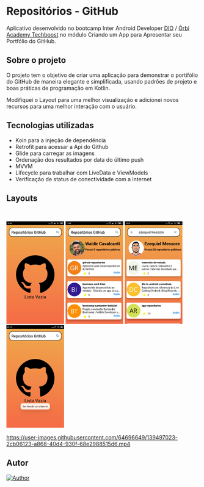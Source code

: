 # Repositórios - GitHub

Aplicativo desenvolvido no bootcamp Inter Android Developer [DIO](https://digitalinnovation.one/) / [Órbi Academy Techboost](https://digitalinnovation.one/tech-boost) no módulo
Criando um App para Apresentar seu Portfólio do GitHub. 

## Sobre o projeto

O projeto tem o objetivo de criar uma aplicação para demonstrar o portifólio do GitHub de maneira elegante e simplificada, usando padrões de projeto e
boas práticas de programação em Kotlin.

Modifiquei o Layout para uma melhor visualização e adicionei novos recursos para uma melhor interação com o usuário.


## Tecnologias utilizadas
- Koin para a injeção de dependência </br>
- Retrofit para acessar a Api do Github </br>
- Glide para carregar as imagens </br>
- Ordenação dos resultados por data do último push </br>
- MVVM </br>
- Lifecycle para trabalhar com LiveData e ViewModels</br>
- Verificação de status de conectividade com a internet </br>

    
## Layouts
<br>
  <p align="left">

<img alt="no tasks"
            src="https://github.com/waldircavalcanti/gitHub-repositories/blob/master/Screenshot_1.jpg" width="30%"
            title="no tasks">
  <img alt="create task"
            src="https://github.com/waldircavalcanti/gitHub-repositories/blob/master/Screenshot_2.jpg" width="30%"
            title="create task">
  <img alt="all tasks"
            src="https://github.com/waldircavalcanti/gitHub-repositories/blob/master/Screenshot_3.jpg" width="30%"
            title="all tasks">
    <img alt="all tasks"
            src="https://github.com/waldircavalcanti/gitHub-repositories/blob/master/Screenshot_4.jpg" width="30%"
            title="all tasks">

        




https://user-images.githubusercontent.com/64696649/139497023-2cb06123-a868-40d4-930f-68e2988515d6.mp4






## Autor
[![Author](https://img.shields.io/static/v1?label=@author&message=Waldir%20Cavalcanti&color=important)](https://github.com/waldircavalcanti)
